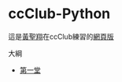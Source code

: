 # ccClub-Python

這是[黃聖翔](https://www.facebook.com/profile.php?id=100001348802783)在ccClub練習的[網頁版](https://jshuang0520.github.io/2017ccClub-Python/)

大綱

- [第一堂](http://nbviewer.jupyter.org/github/jshuang0520/ccClub-Python/blob/master/2017.09.28%20ccClub%20-%201.ipynb)
